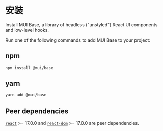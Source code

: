 # 安装

<p class="description">Install MUI Base, a library of headless ("unstyled") React UI components and low-level hooks.</p>

Run one of the following commands to add MUI Base to your project:

## npm

```sh
npm install @mui/base
```

## yarn

```sh
yarn add @mui/base
```

## Peer dependencies

<!-- #react-peer-version -->

[`react`](https://www.npmjs.com/package/react) >= 17.0.0 and [`react-dom`](https://www.npmjs.com/package/react-dom) >= 17.0.0 are peer dependencies.
